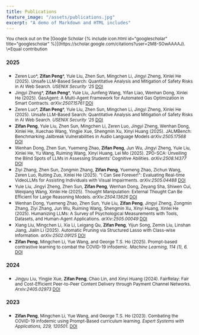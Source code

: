 ```yaml
---
title: Publications
feature_image: "/assets/publications.jpg"
excerpt: "A demo of Markdown and HTML includes"
---
```


<small>
You check out on the [Google Scholar {% include icon.html id="googlescholar" title="googlescholar" %}](https://scholar.google.com/citations?user=2M8-SOwAAAAJ).
</small>

<small>
\*Equal contribution
</small>

#### 2025
- <small>Zeren Luo\*, **Zifan Peng**\*, Yule Liu, Zhen Sun, Mingchen Li, Jingyi Zheng, Xinlei He (2025). Unsafe LLM-Based Search: Quantitative Analysis and Mitigation of Safety Risks in AI Web Search. *USENIX Security '25* [DOI](https://arxiv.org/abs/2502.04951)</small>
- <small>Jingyi Zheng\*, **Zifan Peng**\*, Yule Liu, Junfeng Wang, Yifan Liao, Wenhan Dong, Xinlei He (2025). GasAgent: A Multi-Agent Framework for Automated Gas Optimization in Smart Contracts. *arXiv:2507.15761* [DOI](https://arxiv.org/abs/2507.15761)</small>
- <small>Zeren Luo\*, **Zifan Peng**\*, Yule Liu, Zhen Sun, Mingchen Li, Jingyi Zheng, Xinlei He (2025). Unsafe LLM-Based Search: Quantitative Analysis and Mitigation of Safety Risks in AI Web Search. *USENIX Security '25* [DOI](https://arxiv.org/abs/2502.04951)</small>
- <small>**Zifan Peng**, Yule Liu, Zhen Sun, Mingchen Li, Zeren Luo, Jingyi Zheng, Wenhan Dong, Xinlei He, Xuechao Wang, Yingjie Xue, Shengmin Xu, Xinyi Huang (2025). JALMBench: Benchmarking Jailbreak Vulnerabilities in Audio Language Models *arXiv:2505.17568* [DOI](https://www.arxiv.org/abs/2505.17568)</small>
- <small>Wenhan Dong, Zhen Sun, Yuemeng Zhao, **Zifan Peng**, Jun Wu, Jingyi Zheng, Yule Liu, Xinlei He, Yu Wang, Ruiming Wang, Xinyi Huang, Lei Mo (2025). ZPD-SCA: Unveiling the Blind Spots of LLMs in Assessing Students' Cognitive Abilities. *arXiv:2508.14377* [DOI](https://arxiv.org/abs/2508.14377)</small>
- <small>Ziyi Zhang, Zhen Sun, Zongmin Zhang, **Zifan Peng**, Yuemeng Zhao, Zichun Wang, Zeren Luo, Ruiting Zuo, Xinlei He (2025). "I Can See Forever!": Evaluating Real-time VideoLLMs for Assisting Individuals with Visual Impairments. *arXiv:2505.04488* [DOI](https://arxiv.org/abs/2505.04488)</small>
- <small>Yule Liu, Jingyi Zheng, Zhen Sun, **Zifan Peng**, Wenhan Dong, Zeyang Sha, Shiwen Cui, Weiqiang Wang, Xinlei He (2025). Thought Manipulation: External Thought Can Be Efficient for Large Reasoning Models. *arXiv:2504.13626* [DOI](https://arxiv.org/abs/2504.13626)</small>
- <small>Wenhan Dong, Yuemeng Zhao, Zhen Sun, Yule Liu, **Zifan Peng**, Jingyi Zheng, Zongmin Zhang, Ziyi Zhang, Jun Wu, Ruiming Wang, Shengmin Xu, Xinyi Huang, Xinlei He (2025). Humanizing LLMs: A Survey of Psychological Measurements with Tools, Datasets, and Human-Agent Applications. *arXiv:2505.00049* [DOI](https://arxiv.org/abs/2505.00049)</small>
- <small>Xiang Liu, Mingchen Li, Xia Li, Leigang Qu, **Zifan Peng**, Yijun Song, Zemin Liu, Linshan Jiang, Jialin Li (2025). Automatic Pruning via Structured Lasso with Class-wise Information. *arXiv:2502.09125* [DOI](https://arxiv.org/abs/2502.09125)</small>
- <small>**Zifan Peng**, Mingchen Li, Yue Wang, and George T.S. Ho (2025). Prompt-based contrastive learning to combat the COVID-19 infodemic. *Machine Learning, 114 (1), 6.* [DOI](https://doi.org/10.1007/s10994-024-06731-8)</small>

#### 2024

- <small>Jingyu Liu, Yingjie Xue, **Zifan Peng**, Chao Lin, and Xinyi Huang (2024). FairRelay: Fair and Cost-Efficient Peer-to-Peer Content Delivery through Payment Channel Networks. *Arxiv:2405.02973* [DOI](https://link.springer.com/article/10.1007/s10994-024-06731-8)</small>


#### 2023

- <small>**Zifan Peng**, Mingchen Li, Yue Wang, and George T.S. Ho (2023). Combating the COVID-19 infodemic using Prompt-Based curriculum learning. *Expert Systems with Applications, 229, 120501.* [DOI](https://doi.org/10.1016/j.eswa.2023.120501)</small>